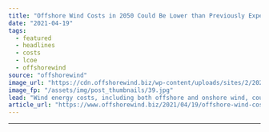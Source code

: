 ```yaml
---
title: "Offshore Wind Costs in 2050 Could Be Lower than Previously Expected"
date: "2021-04-19"
tags: 
  - featured
  - headlines
  - costs
  - lcoe
  - offshorewind
source: "offshorewind"
image_url: "https://cdn.offshorewind.biz/wp-content/uploads/sites/2/2021/04/19145502/GE-Renewable-Energy.jpg"
image_fp: "/assets/img/post_thumbnails/39.jpg"
lead: "Wind energy costs, including both offshore and onshore wind, could decline 37–49 per cent"
article_url: "https://www.offshorewind.biz/2021/04/19/offshore-wind-costs-in-2050-could-be-lower-than-previously-expected/"
---
```


---
